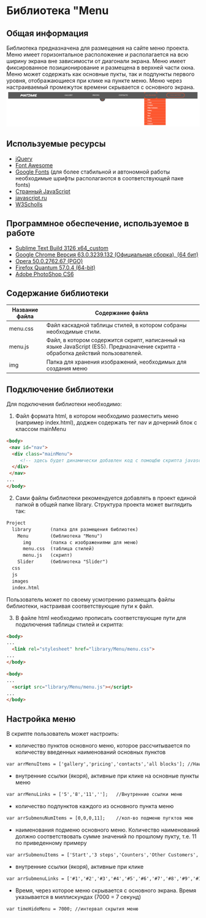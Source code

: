 # Библиотека "Menu
## Общая информация
Библиотека предназначена для размещения на сайте меню проекта.
Меню имеет горизонтальное расположение и располагается на всю ширину экрана вне зависимости от диагонали экрана.
Меню имеет фиксированное позиционирование и размещена в верхней части окна.
Меню может содержать как основные пукты, так и подпункты первого уровня, отображающиеся при клике на пункте меню.
Меню через настраиваемый промежуток времени скрывается с основного экрана.
![](img/menu.png)
## Используемые ресурсы
* [jQuery](http://jquery.com/)
* [Font Awesome](https://fontawesome.com/)
* [Google Fonts](https://fonts.google.com/)
(для более стабильной и автономной работы необходимые шрифты располагаются в соответствующей паке fonts)
* [Странный JavaScript](https://dmitrytinitilov.gitbooks.io/strange-javascript/content/)
* [javascript.ru](https://learn.javascript.ru/)
* [W3Scholls](https://www.w3schools.com/html/)

## Программное обеспечение, используемое в работе
* [Sublime Text Build 3126 x64_custom](https://www.sublimetext.com/)
* [Google Chrome Версия 63.0.3239.132 (Официальная сборка), (64 бит)](https://www.google.ru/chrome/browser/desktop/index.html)
* [Opera 50.0.2762.67 (PGO)](http://www.opera.com/ru)
* [Firefox Quantum 57.0.4 (64-bit)](https://www.mozilla.org/ru/firefox/)
* [Adobe PhotoShop CS6](https://www.adobe.com/ru/products/photoshop.html)


## Содержание библиотеки
Название файла  | Содержание файла
----------------|----------------------
menu.css        | Файл каскадной таблицы стилей, в котором собраны необходимые стили.
menu.js         | Файл, в котором содержится скрипт, написанный на языке JavaScript (ES5). Предназначение скрипта - обработка действий пользователей.
img             | Папка для хранения изображений, необходимых для создания меню

## Подключение библиотеки
Для подключения библиотеки необходимо:
1. Файл формата html, в котором необходимо разместить меню (например index.html), доджен содержать тег nav и дочерний блок с классом mainMenu
```html
<body>
 <nav id="nav">
  <div class="mainMenu">
     <!-- здесь будет динамически добавлен код с помощбю скрипта javascrip -->
  </div>
 </nav>
...
</body>
```
2. Сами файлы библиотеки рекомендуется добавлять в проект единой папкой в общей папке library.
Структура проекта может выглядить так:
```html
Project
  library       (папка для размещения библиотек)
    Menu        (библиотека "Menu")
      img       (папка с изображениями для меню)
      menu.css  (таблица стилей)
      menu.js   (скрипт)
    Slider      (библиотека "Slider")
  css
  js
  images
  index.html
```
Пользователь может по своему усмотрению размещать файлы библиотеки, настраивая соответствующие пути к файл.

3. В файле html необходимо прописать соответствующие пути для подключения таблицы стилей и скрипта:
```html
<body>
...
  <link rel="stylesheet" href="library/Menu/menu.css">
...
</body>
```

```html
<body>
...
  <script src="library/Menu/menu.js"></script>
...
</body>
```

## Настройка меню
В скрипте пользователь может настроить:
* количество пунктов основного меню, которое рассчитывается по количеству введенных наименований основных пунктов
```html
var arrMenuItems = ['gallery','pricing','contacts','all blocks']; //Наименования пунктов меню
```
* внутренние ссылки (якоря), активные при клике на основные пункты меню
```html
var arrMenuLinks = ['5','8','11',''];	//Внутренние ссылки меню
```
* количество подпунктов каждого из основного пункта меню
```html 
var arrSubmenuNumItems = [0,0,0,11];	//кол-во подменю пугктов мею
```
* наименования подменю основного меню. Количество наименований должно соответствовать сумме значений по прошлому пукту, т.е. 11 по приведенному примеру
```html 
var arrSubmenuItems = ['Start','3 steps','Counters','Other Customers','Gallery','Team','Shef','Pricing','Clients','Foods','Contacts']; //Наименования пунктоа подменю
```
* внутренние ссылки (якоря), активные при клике
```html
var arrSubmenuLinks = ['#1','#2','#3','#4','#5','#6','#7','#8','#9','#10','#11']; //Ссылки пунктов подменю
```
* Время, через которое меню скрывается с основного экрана. Время указывается в миллискундах (7000 = 7 секунд)
```html
var timeHideMenu = 7000; //интервал скрытия меню
```
